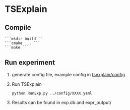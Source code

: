 # TSExplain


## Compile

    ```mkdir build```
    ```cmake  .. ```
    ```make ```

## Run experiment 

1. generate config file, example config in [tsexplain/config](https://github.com/Ireneruru/tsexplain/tree/master/config)

2. Run TSExplain 

    ```python RunExp.py ../config/XXXX.yaml```

3. Results can be found in exp.db and expr_output/


